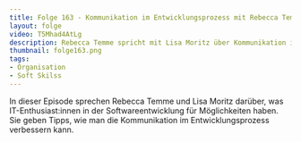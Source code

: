 ```yaml
---
title: Folge 163 - Kommunikation im Entwicklungsprozess mit Rebecca Temme
layout: folge
video: T5Mhad4AtLg
description: Rebecca Temme spricht mit Lisa Moritz über Kommunikation im Entwicklungsprozesse
thumbnail: folge163.png
tags:
- Organisation
- Soft Skilss
---
```


<!--
peertube: PeerTube URL
embedded-mp3: link
mp3: link
-->

In dieser Episode sprechen Rebecca Temme und Lisa Moritz darüber, was
IT-Enthusiast:innen in der Softwareentwicklung für Möglichkeiten
haben. Sie geben Tipps, wie man die Kommunikation im
Entwicklungsprozess verbessern kann.

